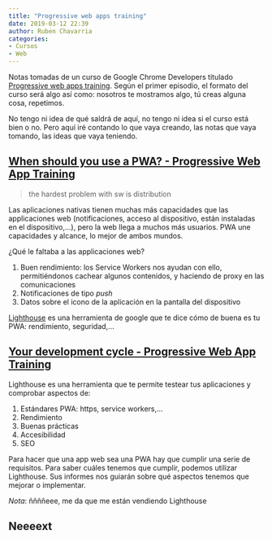 ```yaml
---
title: "Progressive web apps training"
date: 2019-03-12 22:39
author: Ruben Chavarria
categories:
- Cursos
- Web
---
```


Notas tomadas de un curso de Google Chrome Developers titulado
[Progressive web apps training](https://www.youtube.com/watch?list=PLNYkxOF6rcIB2xHBZ7opgc2Mv009X87Hh).
Según el primer episodio, el formato del curso será algo así como: nosotros te
mostramos algo, tú creas alguna cosa, repetimos.

No tengo ni idea de qué saldrá de aquí, no tengo ni idea si el curso está bien
o no. Pero aquí iré contando lo que vaya creando, las notas que vaya tomando,
las ideas que vaya teniendo.

<!-- more -->

## [When should you use a PWA? - Progressive Web App Training](https://www.youtube.com/watch?v=DfFlBWCQjzA&list=PLNYkxOF6rcIB2xHBZ7opgc2Mv009X87Hh&index=2)

> the hardest problem with sw is distribution

Las aplicaciones nativas tienen muchas más capacidades que las applicaciones web
(notificaciones, acceso al dispositivo, están instaladas en el dispositivo,...),
pero la web llega a muchos más usuarios. PWA une capacidades y alcance, lo mejor
de ambos mundos.

¿Qué le faltaba a las applicaciones web?

1. Buen rendimiento: los Service Workers nos ayudan con ello, permitiéndonos
cachear algunos contenidos, y haciendo de proxy en las comunicaciones
2. Notificaciones de tipo *push*
3. Datos sobre el icono de la aplicación en la pantalla del dispositivo

[Lighthouse](https://developers.google.com/web/tools/lighthouse/)
es una herramienta de google que te dice cómo de buena es tu PWA:
rendimiento, seguridad,...

## [Your development cycle - Progressive Web App Training](https://www.youtube.com/watch?v=Ay3zKmde3BM&list=PLNYkxOF6rcIB2xHBZ7opgc2Mv009X87Hh&index=3)

Lighthouse es una herramienta que te permite testear tus aplicaciones y comprobar
aspectos de:

1. Estándares PWA: https, service workers,...
2. Rendimiento
3. Buenas prácticas
4. Accesibilidad
5. SEO

Para hacer que una app web sea una PWA hay que cumplir una serie de requisitos.
Para saber cuáles tenemos que cumplir, podemos utilizar Lighthouse. Sus informes
nos guiarán sobre qué aspectos tenemos que mejorar o implementar.

*Nota*: ññññeee, me da que me están vendiendo Lighthouse

## Neeeext

